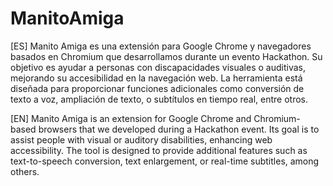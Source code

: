 # ManitoAmiga
[ES]
Manito Amiga es una extensión para Google Chrome y navegadores basados en Chromium que desarrollamos durante un evento Hackathon. Su objetivo es ayudar a personas con discapacidades visuales o auditivas, mejorando su accesibilidad en la navegación web. La herramienta está diseñada para proporcionar funciones adicionales como conversión de texto a voz, ampliación de texto, o subtítulos en tiempo real, entre otros.

[EN]
Manito Amiga is an extension for Google Chrome and Chromium-based browsers that we developed during a Hackathon event. Its goal is to assist people with visual or auditory disabilities, enhancing web accessibility. The tool is designed to provide additional features such as text-to-speech conversion, text enlargement, or real-time subtitles, among others.

